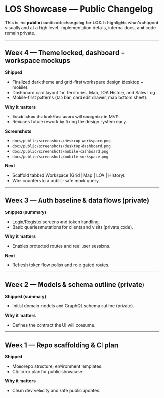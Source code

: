 # LOS Showcase — Public Changelog

This is the **public** (sanitized) changelog for LOS. It highlights
what’s shipped visually and at a high level. Implementation details,
internal docs, and code remain private.

---

## Week 4 — Theme locked, dashboard + workspace mockups

**Shipped**

- Finalized dark theme and grid-first workspace design (desktop + mobile).
- Dashboard card layout for Territories, Map, LOA History, and Sales Log.
- Mobile-first patterns (tab bar, card edit drawer, map bottom sheet).

**Why it matters**

- Establishes the look/feel users will recognize in MVP.
- Reduces future rework by fixing the design system early.

**Screenshots**

- `docs/public/screenshots/desktop-workspace.png`
- `docs/public/screenshots/desktop-dashboard.png`
- `docs/public/screenshots/mobile-dashboard.png`
- `docs/public/screenshots/mobile-workspace.png`

**Next**

- Scaffold tabbed Workspace (Grid | Map | LOA | History).
- Wire counters to a public-safe mock query.

---

## Week 3 — Auth baseline & data flows (private)

**Shipped (summary)**

- Login/Register screens and token handling.
- Basic queries/mutations for clients and visits (private code).

**Why it matters**

- Enables protected routes and real user sessions.

**Next**

- Refresh token flow polish and role-gated routes.

---

## Week 2 — Models & schema outline (private)

**Shipped (summary)**

- Initial domain models and GraphQL schema outline (private).

**Why it matters**

- Defines the contract the UI will consume.

---

## Week 1 — Repo scaffolding & CI plan

**Shipped**

- Monorepo structure; environment templates.
- CI/mirror plan for public showcase.

**Why it matters**

- Clean dev velocity and safe public updates.
